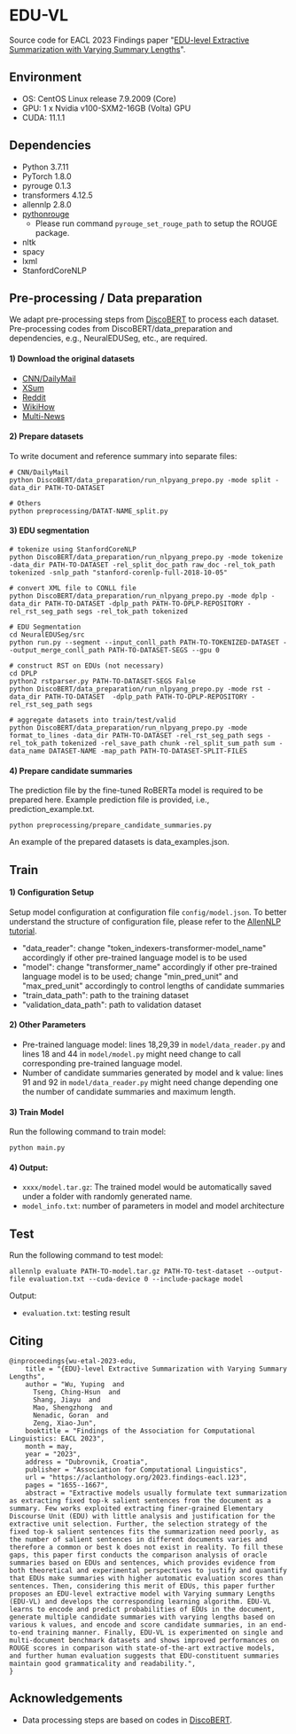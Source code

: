 # EDU-VL
Source code for EACL 2023 Findings paper "[EDU-level Extractive Summarization with Varying Summary Lengths](https://aclanthology.org/2023.findings-eacl.123/)".

## Environment
- OS: CentOS Linux release 7.9.2009 (Core)
- GPU: 1 x Nvidia v100-SXM2-16GB (Volta) GPU
- CUDA: 11.1.1

## Dependencies
- Python 3.7.11
- PyTorch 1.8.0
- pyrouge 0.1.3
- transformers 4.12.5
- allennlp 2.8.0
- [pythonrouge](https://github.com/tagucci/pythonrouge)
  - Please run command ```pyrouge_set_rouge_path``` to setup the ROUGE package.
- nltk
- spacy
- lxml
- StanfordCoreNLP

## Pre-processing / Data preparation
We adapt pre-processing steps from [DiscoBERT](https://github.com/jiacheng-xu/DiscoBERT) to process each dataset. Pre-processing codes from DiscoBERT/data_preparation and dependencies, e.g., NeuralEDUSeg, etc., are required.
#### 1) Download the original datasets
- [CNN/DailyMail](https://github.com/abisee/cnn-dailymail)
- [XSum](https://github.com/EdinburghNLP/XSum/tree/master/XSum-Dataset)
- [Reddit](https://github.com/ctr4si/MMN)
- [WikiHow](https://github.com/mahnazkoupaee/WikiHow-Dataset)
- [Multi-News](https://github.com/Alex-Fabbri/Multi-News/tree/master/data)

#### 2) Prepare datasets
To write document and reference summary into separate files:
```
# CNN/DailyMail
python DiscoBERT/data_preparation/run_nlpyang_prepo.py -mode split -data_dir PATH-TO-DATASET

# Others
python preprocessing/DATAT-NAME_split.py
```

#### 3) EDU segmentation
```
# tokenize using StanfordCoreNLP
python DiscoBERT/data_preparation/run_nlpyang_prepo.py -mode tokenize -data_dir PATH-TO-DATASET -rel_split_doc_path raw_doc -rel_tok_path tokenized -snlp_path "stanford-corenlp-full-2018-10-05"

# convert XML file to CONLL file
python DiscoBERT/data_preparation/run_nlpyang_prepo.py -mode dplp -data_dir PATH-TO-DATASET -dplp_path PATH-TO-DPLP-REPOSITORY -rel_rst_seg_path segs -rel_tok_path tokenized

# EDU Segmentation
cd NeuralEDUSeg/src
python run.py --segment --input_conll_path PATH-TO-TOKENIZED-DATASET --output_merge_conll_path PATH-TO-DATASET-SEGS --gpu 0

# construct RST on EDUs (not necessary)
cd DPLP
python2 rstparser.py PATH-TO-DATASET-SEGS False
python DiscoBERT/data_preparation/run_nlpyang_prepo.py -mode rst -data_dir PATH-TO-DATASET  -dplp_path PATH-TO-DPLP-REPOSITORY -rel_rst_seg_path segs

# aggregate datasets into train/test/valid
python DiscoBERT/data_preparation/run_nlpyang_prepo.py -mode format_to_lines -data_dir PATH-TO-DATASET -rel_rst_seg_path segs -rel_tok_path tokenized -rel_save_path chunk -rel_split_sum_path sum -data_name DATASET-NAME -map_path PATH-TO-DATASET-SPLIT-FILES
```
#### 4) Prepare candidate summaries
The prediction file by the fine-tuned RoBERTa model is required to be prepared here. Example prediction file is provided, i.e., prediction_example.txt.
```
python preprocessing/prepare_candidate_summaries.py
```
An example of the prepared datasets is data_examples.json.


## Train
#### 1) Configuration Setup
Setup model configuration at configuration file `config/model.json`. To better understand the structure of configuration file, please refer to the [AllenNLP tutorial](https://guide.allennlp.org/using-config-files).
- "data_reader": change "token_indexers-transformer-model_name" accordingly if other pre-trained language model is to be used
- "model": change "transformer_name" accordingly if other pre-trained language model is to be used; change "min_pred_unit" and "max_pred_unit" accordingly to control lengths of candidate summaries
- "train_data_path": path to the training dataset
- "validation_data_path": path to validation dataset

#### 2) Other Parameters
- Pre-trained language model: lines 18,29,39 in `model/data_reader.py` and lines 18 and 44 in `model/model.py` might need change to call corresponding pre-trained language model.
- Number of candidate summaries generated by model and k value: lines 91 and 92 in `model/data_reader.py` might need change depending one the number of candidate summaries and maximum length.

#### 3) Train Model
Run the following command to train model:

```
python main.py
```

#### 4) Output:
- `xxxx/model.tar.gz`: The trained model would be automatically saved under a folder with randomly generated name.
- `model_info.txt`: number of parameters in model and model architecture

## Test
Run the following command to test model:

```
allennlp evaluate PATH-TO-model.tar.gz PATH-TO-test-dataset --output-file evaluation.txt --cuda-device 0 --include-package model
```
Output:
- `evaluation.txt`: testing result

## Citing
```
@inproceedings{wu-etal-2023-edu,
    title = "{EDU}-level Extractive Summarization with Varying Summary Lengths",
    author = "Wu, Yuping  and
      Tseng, Ching-Hsun  and
      Shang, Jiayu  and
      Mao, Shengzhong  and
      Nenadic, Goran  and
      Zeng, Xiao-Jun",
    booktitle = "Findings of the Association for Computational Linguistics: EACL 2023",
    month = may,
    year = "2023",
    address = "Dubrovnik, Croatia",
    publisher = "Association for Computational Linguistics",
    url = "https://aclanthology.org/2023.findings-eacl.123",
    pages = "1655--1667",
    abstract = "Extractive models usually formulate text summarization as extracting fixed top-k salient sentences from the document as a summary. Few works exploited extracting finer-grained Elementary Discourse Unit (EDU) with little analysis and justification for the extractive unit selection. Further, the selection strategy of the fixed top-k salient sentences fits the summarization need poorly, as the number of salient sentences in different documents varies and therefore a common or best k does not exist in reality. To fill these gaps, this paper first conducts the comparison analysis of oracle summaries based on EDUs and sentences, which provides evidence from both theoretical and experimental perspectives to justify and quantify that EDUs make summaries with higher automatic evaluation scores than sentences. Then, considering this merit of EDUs, this paper further proposes an EDU-level extractive model with Varying summary Lengths (EDU-VL) and develops the corresponding learning algorithm. EDU-VL learns to encode and predict probabilities of EDUs in the document, generate multiple candidate summaries with varying lengths based on various k values, and encode and score candidate summaries, in an end-to-end training manner. Finally, EDU-VL is experimented on single and multi-document benchmark datasets and shows improved performances on ROUGE scores in comparison with state-of-the-art extractive models, and further human evaluation suggests that EDU-constituent summaries maintain good grammaticality and readability.",
}
```


## Acknowledgements
- Data processing steps are based on codes in [DiscoBERT](https://github.com/jiacheng-xu/DiscoBERT).
